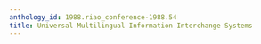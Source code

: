 ```yaml
---
anthology_id: 1988.riao_conference-1988.54
title: Universal Multilingual Information Interchange Systems
---
```


